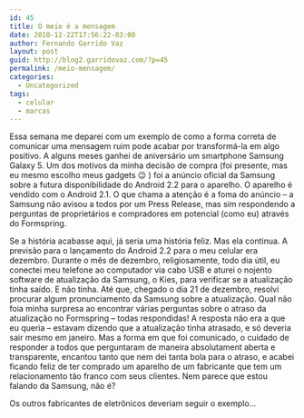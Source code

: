 ```yaml
---
id: 45
title: O meio é a mensagem
date: 2010-12-22T17:56:22-03:00
author: Fernando Garrido Vaz
layout: post
guid: http://blog2.garridovaz.com/?p=45
permalink: /meio-mensagem/
categories:
  - Uncategorized
tags:
  - celular
  - marcas
---
```

<!--:en-->Essa semana me deparei com um exemplo de como a forma correta de comunicar uma mensagem ruim pode acabar por transformá-la em algo positivo. A alguns meses ganhei de aniversário um smartphone Samsung Galaxy 5. Um dos motivos da minha decisão de compra (foi presente, mas eu mesmo escolho meus gadgets 😉 ) foi a anúncio oficial da Samsung sobre a futura disponibilidade do Android 2.2 para o aparelho. O aparelho é vendido com o Android 2.1. O que chama a atenção é a foma do anúncio &#8211; a Samsung não avisou a todos por um Press Release, mas sim respondendo a perguntas de proprietários e compradores em potencial (como eu) através do Formspring.

Se a história acabasse aqui, já seria uma história feliz. Mas ela continua. A previsão para o lançamento do Android 2.2 para o meu celular era dezembro. Durante o mês de dezembro, religiosamente, todo dia útil, eu conectei meu telefone ao computador via cabo USB e aturei o nojento software de atualização da Samsung, o Kies, para verificar se a atualização tinha saído. E não tinha. Até que, chegado o dia 21 de dezembro, resolvi procurar algum pronunciamento da Samsung sobre a atualização. Qual não foia minha surpresa ao encontrar várias perguntas sobre o atraso da atualização no Formspring &#8211; todas respondidas! A resposta não era a que eu queria &#8211; estavam dizendo que a atualização tinha atrasado, e só deveria sair mesmo em janeiro. Mas a forma em que foi comunicado, o cuidado de responder a todos que perguntaram de maneira absolutament aberta e transparente, encantou tanto que nem dei tanta bola para o atraso, e acabei ficando feliz de ter comprado um aparelho de um fabricante que tem um relacionamento tão franco com seus clientes. Nem parece que estou falando da Samsung, não é?

Os outros fabricantes de eletrônicos deveriam seguir o exemplo&#8230;<!--:-->